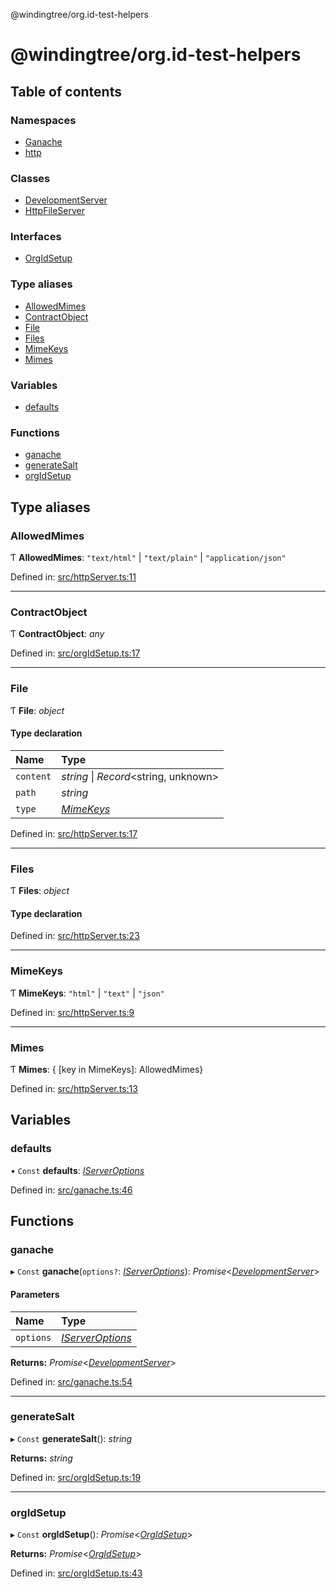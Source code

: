@windingtree/org.id-test-helpers

# @windingtree/org.id-test-helpers

## Table of contents

### Namespaces

- [Ganache](modules/ganache.md)
- [http](modules/http.md)

### Classes

- [DevelopmentServer](classes/developmentserver.md)
- [HttpFileServer](classes/httpfileserver.md)

### Interfaces

- [OrgIdSetup](interfaces/orgidsetup.md)

### Type aliases

- [AllowedMimes](README.md#allowedmimes)
- [ContractObject](README.md#contractobject)
- [File](README.md#file)
- [Files](README.md#files)
- [MimeKeys](README.md#mimekeys)
- [Mimes](README.md#mimes)

### Variables

- [defaults](README.md#defaults)

### Functions

- [ganache](README.md#ganache)
- [generateSalt](README.md#generatesalt)
- [orgIdSetup](README.md#orgidsetup)

## Type aliases

### AllowedMimes

Ƭ **AllowedMimes**: ``"text/html"`` \| ``"text/plain"`` \| ``"application/json"``

Defined in: [src/httpServer.ts:11](https://github.com/windingtree/org.id-sdk/blob/c4e7118/packages/test-helpers/src/httpServer.ts#L11)

___

### ContractObject

Ƭ **ContractObject**: *any*

Defined in: [src/orgIdSetup.ts:17](https://github.com/windingtree/org.id-sdk/blob/c4e7118/packages/test-helpers/src/orgIdSetup.ts#L17)

___

### File

Ƭ **File**: *object*

#### Type declaration

| Name | Type |
| :------ | :------ |
| `content` | *string* \| *Record*<string, unknown\> |
| `path` | *string* |
| `type` | [*MimeKeys*](README.md#mimekeys) |

Defined in: [src/httpServer.ts:17](https://github.com/windingtree/org.id-sdk/blob/c4e7118/packages/test-helpers/src/httpServer.ts#L17)

___

### Files

Ƭ **Files**: *object*

#### Type declaration

Defined in: [src/httpServer.ts:23](https://github.com/windingtree/org.id-sdk/blob/c4e7118/packages/test-helpers/src/httpServer.ts#L23)

___

### MimeKeys

Ƭ **MimeKeys**: ``"html"`` \| ``"text"`` \| ``"json"``

Defined in: [src/httpServer.ts:9](https://github.com/windingtree/org.id-sdk/blob/c4e7118/packages/test-helpers/src/httpServer.ts#L9)

___

### Mimes

Ƭ **Mimes**: { [key in MimeKeys]: AllowedMimes}

Defined in: [src/httpServer.ts:13](https://github.com/windingtree/org.id-sdk/blob/c4e7118/packages/test-helpers/src/httpServer.ts#L13)

## Variables

### defaults

• `Const` **defaults**: [*IServerOptions*](interfaces/ganache.iserveroptions.md)

Defined in: [src/ganache.ts:46](https://github.com/windingtree/org.id-sdk/blob/c4e7118/packages/test-helpers/src/ganache.ts#L46)

## Functions

### ganache

▸ `Const` **ganache**(`options?`: [*IServerOptions*](interfaces/ganache.iserveroptions.md)): *Promise*<[*DevelopmentServer*](classes/developmentserver.md)\>

#### Parameters

| Name | Type |
| :------ | :------ |
| `options` | [*IServerOptions*](interfaces/ganache.iserveroptions.md) |

**Returns:** *Promise*<[*DevelopmentServer*](classes/developmentserver.md)\>

Defined in: [src/ganache.ts:54](https://github.com/windingtree/org.id-sdk/blob/c4e7118/packages/test-helpers/src/ganache.ts#L54)

___

### generateSalt

▸ `Const` **generateSalt**(): *string*

**Returns:** *string*

Defined in: [src/orgIdSetup.ts:19](https://github.com/windingtree/org.id-sdk/blob/c4e7118/packages/test-helpers/src/orgIdSetup.ts#L19)

___

### orgIdSetup

▸ `Const` **orgIdSetup**(): *Promise*<[*OrgIdSetup*](interfaces/orgidsetup.md)\>

**Returns:** *Promise*<[*OrgIdSetup*](interfaces/orgidsetup.md)\>

Defined in: [src/orgIdSetup.ts:43](https://github.com/windingtree/org.id-sdk/blob/c4e7118/packages/test-helpers/src/orgIdSetup.ts#L43)
